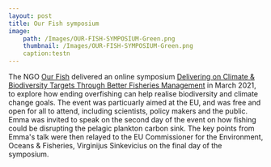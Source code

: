 ```yaml
---
layout: post
title: Our Fish symposium
image: 
    path: /Images/OUR-FISH-SYMPOSIUM-Green.png
    thumbnail: /Images/OUR-FISH-SYMPOSIUM-Green.png
    caption:testn
---
```


The NGO [Our Fish](https://our.fish/) delivered an online symposium [Delivering on Climate & Biodiversity Targets Through Better Fisheries Management](https://our.fish/news/symposium-delivering-on-climate-biodiversity-targets-through-better-fisheries-management/) in March 2021, to explore how ending overfishing can help realise biodiversity and climate change goals. The event was particuarly aimed at the EU, and was free and open for all to attend, including scientists, policy makers and the public. Emma was invited to speak on the second day of the event on how fishing could be disrupting the pelagic plankton carbon sink. The key points from Emma's talk were then relayed to the EU Commissioner for the Environment, Oceans & Fisheries, Virginijus Sinkevicius on the final day of the symposium.


